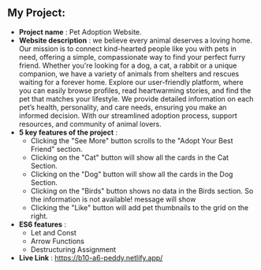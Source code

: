 ## My Project:
+ **Project name** : Pet Adoption Website.
+ **Website description** : we believe every animal deserves a loving home. Our mission is to connect kind-hearted people like you with pets in need, offering a simple, compassionate way to find your perfect furry friend. Whether you're looking for a  dog, a cat, a rabbit or a unique companion, we have a variety of animals from shelters and rescues waiting for a forever home.
Explore our user-friendly platform, where you can easily browse profiles, read heartwarming stories, and find the pet that matches your lifestyle.
 We provide detailed information on each pet’s health, personality, and care needs, ensuring you make an informed decision. With our streamlined adoption process, support resources, and community of animal lovers.
+ **5 key features of the project** :
   + Clicking the "See More" button scrolls to the "Adopt Your Best Friend" section.
   + Clicking on the "Cat" button will show all the cards in the Cat Section.
   + Clicking on the "Dog" button will show all the cards in the Dog Section.
   + Clicking on the "Birds" button shows no data in the Birds section. So the information is not available! message will show
   + Clicking the "Like" button will add pet thumbnails to the grid on the right.
+ **ES6 features** :
    +  Let and Const
    +  Arrow Functions
    +  Destructuring Assignment
+ **Live Link** : https://b10-a6-peddy.netlify.app/
   
